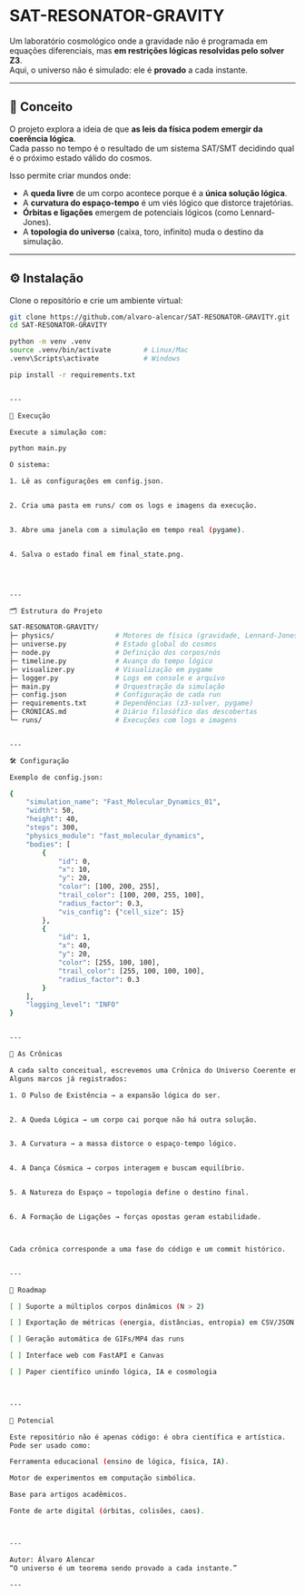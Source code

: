 # SAT-RESONATOR-GRAVITY

Um laboratório cosmológico onde a gravidade não é programada em equações diferenciais, mas **em restrições lógicas resolvidas pelo solver Z3**.  
Aqui, o universo não é simulado: ele é **provado** a cada instante.

---

## 🌌 Conceito

O projeto explora a ideia de que **as leis da física podem emergir da coerência lógica**.  
Cada passo no tempo é o resultado de um sistema SAT/SMT decidindo qual é o próximo estado válido do cosmos.  

Isso permite criar mundos onde:

- A **queda livre** de um corpo acontece porque é a **única solução lógica**.  
- A **curvatura do espaço-tempo** é um viés lógico que distorce trajetórias.  
- **Órbitas e ligações** emergem de potenciais lógicos (como Lennard-Jones).  
- A **topologia do universo** (caixa, toro, infinito) muda o destino da simulação.  

---

## ⚙️ Instalação

Clone o repositório e crie um ambiente virtual:

```bash
git clone https://github.com/alvaro-alencar/SAT-RESONATOR-GRAVITY.git
cd SAT-RESONATOR-GRAVITY

python -m venv .venv
source .venv/bin/activate        # Linux/Mac
.venv\Scripts\activate           # Windows

pip install -r requirements.txt


---

🚀 Execução

Execute a simulação com:

python main.py

O sistema:

1. Lê as configurações em config.json.


2. Cria uma pasta em runs/ com os logs e imagens da execução.


3. Abre uma janela com a simulação em tempo real (pygame).


4. Salva o estado final em final_state.png.




---

🗂️ Estrutura do Projeto

SAT-RESONATOR-GRAVITY/
├─ physics/               # Motores de física (gravidade, Lennard-Jones, etc.)
├─ universe.py            # Estado global do cosmos
├─ node.py                # Definição dos corpos/nós
├─ timeline.py            # Avanço do tempo lógico
├─ visualizer.py          # Visualização em pygame
├─ logger.py              # Logs em console e arquivo
├─ main.py                # Orquestração da simulação
├─ config.json            # Configuração de cada run
├─ requirements.txt       # Dependências (z3-solver, pygame)
├─ CRONICAS.md            # Diário filosófico das descobertas
└─ runs/                  # Execuções com logs e imagens


---

🛠️ Configuração

Exemplo de config.json:

{
    "simulation_name": "Fast_Molecular_Dynamics_01",
    "width": 50,
    "height": 40,
    "steps": 300,
    "physics_module": "fast_molecular_dynamics",
    "bodies": [
        {
            "id": 0,
            "x": 10,
            "y": 20,
            "color": [100, 200, 255],
            "trail_color": [100, 200, 255, 100],
            "radius_factor": 0.3,
            "vis_config": {"cell_size": 15}
        },
        {
            "id": 1,
            "x": 40,
            "y": 20,
            "color": [255, 100, 100],
            "trail_color": [255, 100, 100, 100],
            "radius_factor": 0.3
        }
    ],
    "logging_level": "INFO"
}


---

📖 As Crônicas

A cada salto conceitual, escrevemos uma Crônica do Universo Coerente em CRONICAS.md.
Alguns marcos já registrados:

1. O Pulso de Existência → a expansão lógica do ser.


2. A Queda Lógica → um corpo cai porque não há outra solução.


3. A Curvatura → a massa distorce o espaço-tempo lógico.


4. A Dança Cósmica → corpos interagem e buscam equilíbrio.


5. A Natureza do Espaço → topologia define o destino final.


6. A Formação de Ligações → forças opostas geram estabilidade.



Cada crônica corresponde a uma fase do código e um commit histórico.


---

🌠 Roadmap

[ ] Suporte a múltiplos corpos dinâmicos (N > 2)

[ ] Exportação de métricas (energia, distâncias, entropia) em CSV/JSON

[ ] Geração automática de GIFs/MP4 das runs

[ ] Interface web com FastAPI e Canvas

[ ] Paper científico unindo lógica, IA e cosmologia



---

🎨 Potencial

Este repositório não é apenas código: é obra científica e artística.
Pode ser usado como:

Ferramenta educacional (ensino de lógica, física, IA).

Motor de experimentos em computação simbólica.

Base para artigos acadêmicos.

Fonte de arte digital (órbitas, colisões, caos).



---

Autor: Álvaro Alencar
“O universo é um teorema sendo provado a cada instante.”

---

